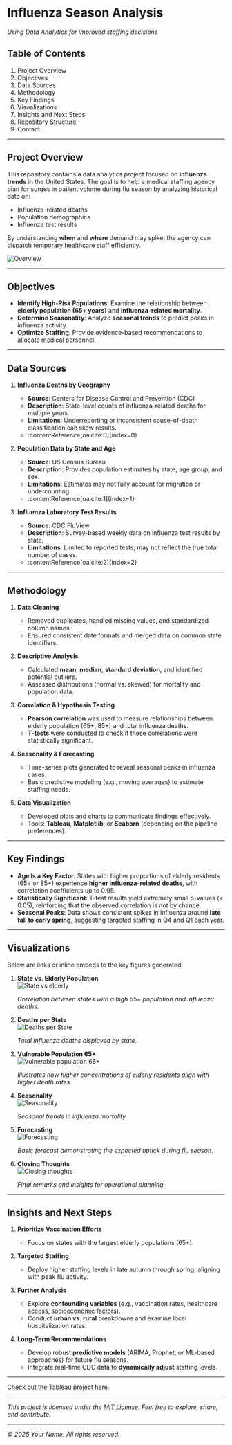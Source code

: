 # Influenza Season Analysis
*Using Data Analytics for improved staffing decisions*

## Table of Contents
1. Project Overview  
2. Objectives 
3. Data Sources 
4. Methodology  
5. Key Findings  
6. Visualizations  
7. Insights and Next Steps  
8. Repository Structure  
9. Contact

---

## Project Overview
This repository contains a data analytics project focused on **influenza trends** in the United States. The goal is to help a medical staffing agency plan for surges in patient volume during flu season by analyzing historical data on:
- Influenza-related deaths
- Population demographics
- Influenza test results

By understanding **when** and **where** demand may spike, the agency can dispatch temporary healthcare staff efficiently.

![Overview](https://github.com/user-attachments/assets/a34958f3-b9b4-442d-8ab5-c307ac5a5d8c)

---

## Objectives
- **Identify High-Risk Populations**: Examine the relationship between **elderly population (65+ years)** and **influenza-related mortality**.  
- **Determine Seasonality**: Analyze **seasonal trends** to predict peaks in influenza activity.  
- **Optimize Staffing**: Provide evidence-based recommendations to allocate medical personnel.

---

## Data Sources
1. **Influenza Deaths by Geography**  
   - **Source**: Centers for Disease Control and Prevention (CDC)  
   - **Description**: State-level counts of influenza-related deaths for multiple years.  
   - **Limitations**: Underreporting or inconsistent cause-of-death classification can skew results.  
   - :contentReference[oaicite:0]{index=0}  

2. **Population Data by State and Age**  
   - **Source**: US Census Bureau  
   - **Description**: Provides population estimates by state, age group, and sex.  
   - **Limitations**: Estimates may not fully account for migration or undercounting.  
   - :contentReference[oaicite:1]{index=1}  

3. **Influenza Laboratory Test Results**  
   - **Source**: CDC FluView  
   - **Description**: Survey-based weekly data on influenza test results by state.  
   - **Limitations**: Limited to reported tests; may not reflect the true total number of cases.  
   - :contentReference[oaicite:2]{index=2}  

---

## Methodology
1. **Data Cleaning**  
   - Removed duplicates, handled missing values, and standardized column names.  
   - Ensured consistent date formats and merged data on common state identifiers.

2. **Descriptive Analysis**  
   - Calculated **mean**, **median**, **standard deviation**, and identified potential outliers.  
   - Assessed distributions (normal vs. skewed) for mortality and population data.

3. **Correlation & Hypothesis Testing**  
   - **Pearson correlation** was used to measure relationships between elderly population (65+, 85+) and total influenza deaths.  
   - **T-tests** were conducted to check if these correlations were statistically significant.

4. **Seasonality & Forecasting**  
   - Time-series plots generated to reveal seasonal peaks in influenza cases.  
   - Basic predictive modeling (e.g., moving averages) to estimate staffing needs.

5. **Data Visualization**  
   - Developed plots and charts to communicate findings effectively.  
   - Tools: **Tableau**, **Matplotlib**, or **Seaborn** (depending on the pipeline preferences).

---

## Key Findings
- **Age Is a Key Factor**: States with higher proportions of elderly residents (65+ or 85+) experience **higher influenza-related deaths**, with correlation coefficients up to 0.95.  
- **Statistically Significant**: T-test results yield extremely small p-values (< 0.05), reinforcing that the observed correlation is not by chance.  
- **Seasonal Peaks**: Data shows consistent spikes in influenza around **late fall to early spring**, suggesting targeted staffing in Q4 and Q1 each year.

---

## Visualizations
Below are links or inline embeds to the key figures generated:


1. **State vs. Elderly Population**  
     ![State vs  elderly](https://github.com/user-attachments/assets/fc856697-dc93-4e2f-a2c3-4d8db2a51ad0)

   *Correlation between states with a high 65+ population and influenza deaths.*  

2. **Deaths per State**  
     ![Deaths per State](https://github.com/user-attachments/assets/0324098a-cee8-4024-8305-1cb935876d4d)

   *Total influenza deaths displayed by state.*  

3. **Vulnerable Population 65+**  
     ![Vulnerable population 65+](https://github.com/user-attachments/assets/d3eb6942-8f63-4310-811c-a4daf906420a)

   *Illustrates how higher concentrations of elderly residents align with higher death rates.*  

4. **Seasonality**  
      ![Seasonality](https://github.com/user-attachments/assets/7053d5a4-de06-46da-954f-5be6b518fc5b)

   *Seasonal trends in influenza mortality.*  

5. **Forecasting**  
      ![Forecasting ](https://github.com/user-attachments/assets/69ce044b-f875-4f87-a152-0f486a7d8e09)

   *Basic forecast demonstrating the expected uptick during flu season.*  

6. **Closing Thoughts**  
      ![Closing thoughts](https://github.com/user-attachments/assets/a859ecf0-f6bb-4a27-b11e-53c013f57eca)

   *Final remarks and insights for operational planning.*

---

## Insights and Next Steps
1. **Prioritize Vaccination Efforts**  
   - Focus on states with the largest elderly populations (65+).  

2. **Targeted Staffing**  
   - Deploy higher staffing levels in late autumn through spring, aligning with peak flu activity.

3. **Further Analysis**  
   - Explore **confounding variables** (e.g., vaccination rates, healthcare access, socioeconomic factors).  
   - Conduct **urban vs. rural** breakdowns and examine local hospitalization rates.

4. **Long-Term Recommendations**  
   - Develop robust **predictive models** (ARIMA, Prophet, or ML-based approaches) for future flu seasons.  
   - Integrate real-time CDC data to **dynamically adjust** staffing levels.

---

[Check out the Tableau project here.](https://public.tableau.com/app/profile/sherezade.maqueda.lafuente/viz/PreparingforInfluenzaSeason_17339958350190/Closingthoughts#2)

---

*This project is licensed under the [MIT License](./LICENSE). Feel free to explore, share, and contribute.*  

---

*© 2025 Your Name. All rights reserved.*  

